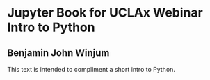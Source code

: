 # Jupyter Book for UCLAx Webinar Intro to Python

## Benjamin John Winjum

This text is intended to compliment a short intro to Python.
